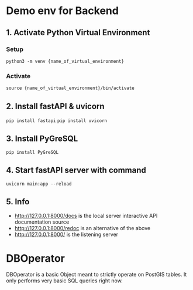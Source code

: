 # Demo env for Backend

## 1. Activate Python Virtual Environment
### Setup
`python3 -m venv {name_of_virtual_environment}`
### Activate
`source {name_of_virtual_environment}/bin/activate`

## 2. Install fastAPI & uvicorn
`pip install fastapi`
`pip install uvicorn`

## 3. Install PyGreSQL
`pip install PyGreSQL`

## 4. Start fastAPI server with command
`uvicorn main:app --reload`

## 5. Info
- http://127.0.0.1:8000/docs is the local server interactive API documentation source
- http://127.0.0.1:8000/redoc is an alternative of the above
- http://127.0.0.1:8000/ is the listening server

# DBOperator
DBOperator is a basic Object meant to strictly operate on PostGIS tables. It only performs very basic SQL queries right now.
